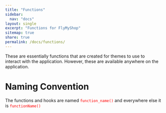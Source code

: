 ```yaml
---
title: "Functions"
sidebar:
  nav: "docs"
layout: single
excerpt: "Functions for FlyMyShop"
sitemap: true
share: true
permalink: /docs/functions/
---
```


These are essentially functions that are created for themes to use to interact with the application. However, these are available anywhere on the application.




# Naming Convention

The functions and hooks are named <span style="color: red">`function_name()`</span> and everywhere else it is <span
        style="color: red">`functionName()`</span>
